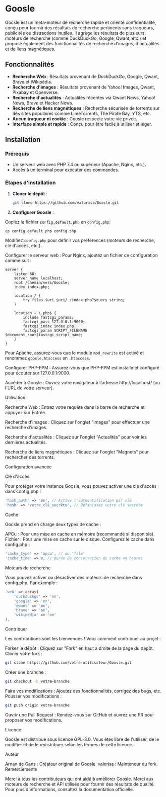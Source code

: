 # Goosle

Goosle est un méta-moteur de recherche rapide et orienté confidentialité, conçu pour fournir des résultats de recherche pertinents sans traqueurs, publicités ou distractions inutiles. Il agrège les résultats de plusieurs moteurs de recherche (comme DuckDuckGo, Google, Qwant, etc.) et propose également des fonctionnalités de recherche d'images, d'actualités et de liens magnétiques.

## Fonctionnalités

- **Recherche Web** : Résultats provenant de DuckDuckGo, Google, Qwant, Brave et Wikipédia.
- **Recherche d'images** : Résultats provenant de Yahoo! Images, Qwant, Pixabay et Openverse.
- **Recherche d'actualités** : Actualités récentes via Qwant News, Yahoo! News, Brave et Hacker News.
- **Recherche de liens magnétiques** : Recherche sécurisée de torrents sur des sites populaires comme LimeTorrents, The Pirate Bay, YTS, etc.
- **Aucun traqueur ni cookie** : Goosle respecte votre vie privée.
- **Interface simple et rapide** : Conçu pour être facile à utiliser et léger.

## Installation

### Prérequis

- Un serveur web avec PHP 7.4 ou supérieur (Apache, Nginx, etc.).
- Accès à un terminal pour exécuter des commandes.

### Étapes d'installation

1. **Cloner le dépôt** :
   ```bash
   git clone https://github.com/valorisa/Goosle.git
   ```
   
2. **Configurer Goosle** :

Copiez le fichier ```config.default.php``` en ```config.php```:

```bash
cp config.default.php config.php
```

Modifiez ```config.php``` pour définir vos préférences (moteurs de recherche, clé d'accès, etc.).

Configurer le serveur web :
Pour Nginx, ajoutez un fichier de configuration comme suit :

```nginx
server {
    listen 80;
    server_name localhost;
    root /chemin/vers/Goosle;
    index index.php;

    location / {
        try_files $uri $uri/ /index.php?$query_string;
    }

    location ~ \.php$ {
        include fastcgi_params;
        fastcgi_pass 127.0.0.1:9000;
        fastcgi_index index.php;
        fastcgi_param SCRIPT_FILENAME $document_root$fastcgi_script_name;
    }
}
```

Pour Apache, assurez-vous que le module ```mod_rewrite``` est activé et renommez ```goosle.htaccess``` en ```.htaccess```.

Configurer PHP-FPM :
Assurez-vous que PHP-FPM est installé et configuré pour écouter sur 127.0.0.1:9000.

Accéder à Goosle :
Ouvrez votre navigateur à l'adresse http://localhost/ (ou l'URL de votre serveur).

Utilisation

Recherche Web : Entrez votre requête dans la barre de recherche et appuyez sur Entrée.

Recherche d'images : Cliquez sur l'onglet "Images" pour effectuer une recherche d'images.

Recherche d'actualités : Cliquez sur l'onglet "Actualités" pour voir les dernières actualités.

Recherche de liens magnétiques : Cliquez sur l'onglet "Magnets" pour rechercher des torrents.

Configuration avancée

Clé d'accès

Pour protéger votre instance Goosle, vous pouvez activer une clé d'accès dans config.php :

```php
'hash_auth' => 'on', // Active l'authentification par clé
'hash' => 'votre_clé_secrète', // Définissez votre clé secrète
```

Cache

Goosle prend en charge deux types de cache :

APCu : Pour une mise en cache en mémoire (recommandé si disponible).
Fichier : Pour une mise en cache sur le disque.
Configurez le cache dans config.php :

```php
'cache_type' => 'apcu', // ou 'file'
'cache_time' => 8, // Durée de conservation du cache en heures
```

Moteurs de recherche

Vous pouvez activer ou désactiver des moteurs de recherche dans config.php. Par exemple :

```php
'web' => array(
    'duckduckgo' => 'on',
    'google' => 'on',
    'qwant' => 'on',
    'brave' => 'on',
    'wikipedia' => 'on'
),
```

Contribuer

Les contributions sont les bienvenues ! Voici comment contribuer au projet :

Forker le dépôt : Cliquez sur "Fork" en haut à droite de la page du dépôt.
Cloner votre fork :

```bash
git clone https://github.com/votre-utilisateur/Goosle.git
```

Créer une branche :
```bash
git checkout -b votre-branche
```

Faire vos modifications : Ajoutez des fonctionnalités, corrigez des bugs, etc.
Pousser vos modifications :
```bash
git push origin votre-branche
```
Ouvrir une Pull Request : Rendez-vous sur GitHub et ouvrez une PR pour proposer vos modifications.

Licence

Goosle est distribué sous licence GPL-3.0. Vous êtes libre de l'utiliser, de le modifier et de le redistribuer selon les termes de cette licence.

Auteur

Arnan de Gans : Créateur original de Goosle.
valorisa : Mainteneur du fork.
Remerciements

Merci à tous les contributeurs qui ont aidé à améliorer Goosle.
Merci aux moteurs de recherche et API utilisés pour fournir des résultats de qualité.
Pour plus d'informations, consultez la documentation officielle.
